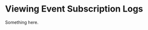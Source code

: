 [title]: # (Viewing Event Subscription Logs)
[tags]: # (XXX)
[priority]: # (2383)
# Viewing Event Subscription Logs
Something here.
